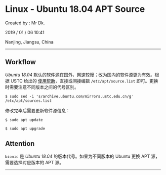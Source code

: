 # Linux - Ubuntu 18.04 APT Source

Created by : Mr Dk.

2019 / 01 / 06 10:41

Nanjing, Jiangsu, China

---

## Workflow

*Ubuntu 18.04* 默认的软件源在国外，网速较慢；改为国内的软件源更为有效。根据 USTC 给出的 [使用帮助](https://mirrors.ustc.edu.cn/help/ubuntu.html)，直接或间接编辑 `/etc/apt/source.list` 即可。更换时需要注意不同版本之间的代号区别。

```console
$ sudo sed -i 's/archive.ubuntu.com/mirrors.ustc.edu.cn/g' /etc/apt/sources.list
```

修改完毕后需要更新软件源信息：

```console
$ sudo apt update
```

```console
$ sudo apt upgrade
```

## Attention

`bionic` 是 *Ubuntu 18.04* 的版本代号。如果为不同版本的 Ubuntu 更换 APT 源，需要选择对应版本的 APT 源。

---

